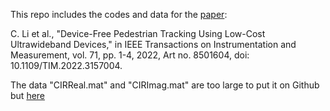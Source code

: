This repo includes the codes and data for the [paper](https://ieeexplore.ieee.org/document/9729207):

C. Li et al., "Device-Free Pedestrian Tracking Using Low-Cost Ultrawideband Devices," in IEEE Transactions on Instrumentation and Measurement, vol. 71, pp. 1-4, 2022, Art no. 8501604, doi: 10.1109/TIM.2022.3157004.

The data "CIRReal.mat" and "CIRImag.mat" are too large to put it on Github but [here](https://pan.baidu.com/s/15ngEwWc7bCQnV2RE4gInDA?pwd=tc0i)
